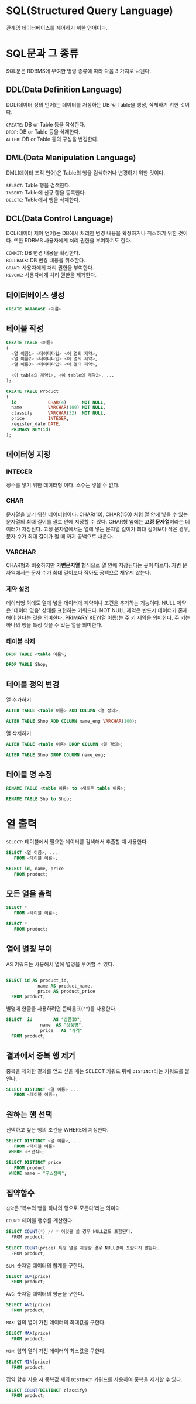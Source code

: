 # SQL(Structured Query Language)
관계명 데이터베이스를 제어하기 위한 언어이다.

# SQL문과 그 종류
SQL문은 RDBMS에 부여한 명령 종류에 따라 다음 3 가지로 나뉜다.

## DDL(Data Definition Language)
DDL(데이터 정의 언어)는 데이터를 저장하는 DB 및 Table을 생성, 삭제하기 위한 것이다.

`CREATE`: DB or Table 등을 작성한다.  
`DROP`: DB or Table 등을 삭제한다.  
`ALTER`: DB or Table 등의 구성을 변경한다.  

## DML(Data Manipulation Language)
DML(데이터 조작 언어)은 Table의 행을 검색하거나 변경하기 위한 것이다.

`SELECT`: Table 행을 검색한다.  
`INSERT`: Table에 신규 행을 등록한다.   
`DELETE`: Table에서 행을 삭제한다.  

## DCL(Data Control Language)
DCL(데이터 제어 언어)는 DB에서 처리한 변경 내용을 확정하거나 취소하기 위한 것이다. 또한 RDBMS 사용자에게 처리 권한을 부여하기도 한다.

`COMMIT`: DB 변경 내용을 확정한다.  
`ROLLBACK`: DB 변경 내용을 취소한다.   
`GRANT`: 사용자에게 처리 권한을 부여한다.  
`REVOKE`: 사용자에게 처리 권한을 제거한다.  

## 데이터베이스 생성
```sql
CREATE DATABASE <이름>
```

## 테이블 작성
```sql
CREATE TABLE <이름>  
(   
  <열 이름1> <데이터타입> <이 열의 제약>,  
  <열 이름2> <데이터타입> <이 열의 제약>,  
  <열 이름3> <데이터타입> <이 열의 제약>,  
   ...  
  <이 table의 제약1>, <이 table의 제약2>, ...  
);
```

```sql
CREATE TABLE Product 
(
  id            CHAR(4)      NOT NULL,
  name          VARCHAR(100) NOT NULL,
  classify      VARCHAR(32)  NOT NULL,
  price         INTEGER,
  register_date DATE,
  PRIMARY KEY(id)
);
```


## 데이터형 지정

### INTEGER
정수를 넣기 위한 데이터형 이다. 소수는 넣을 수 없다.

### CHAR
문자열을 넣기 위한 데이터형이다. CHAR(10), CHAR(150) 처럼 열 안에 넣을 수 있는 문자열의 최대 길이를 괄호 안에 지정할 수 있다. 
CHAR형 옆에는 **고정 문자열**이라는 데이터가 저장된다. 고정 문자열에서는 열에 넣는 문자열 길이가 최대 길이보다 작은 경우, 문자 수가 최대 길이가 될 때 까지 공백으로 채운다.

### VARCHAR
CHAR형과 비슷하지만 **가변문자열** 형식으로 열 안에 저장된다는 곳이 다르다.
가변 문자역에서는 문자 수가 최대 길이보다 작아도 공백으로 채우지 않는다.

### 제약 설정
데이터형 외에도 열에 넣을 데이터에 제약이나 조건을 추가하는 기능이다.
NULL 제약은 '데이터 없음' 상태를 표현하는 키워드다. NOT NULL 제약은 반드시 데이터가 존재해야 한다는 것을 의미한다. PRIMARY KEY(열 이름)는 주 키 제약을 의미한다. 주 키는 하나의 행을 특정 짓을 수 있는 열을 의미한다.

### 테이블 삭제
```sql
DROP TABLE <table 이름>;
```

```sql
DROP TABLE Shop;
```

## 테이블 정의 변경
열 추가하기
```sql
ALTER TABLE <table 이름> ADD COLUMN <열 정의>;
```

```sql
ALTER TABLE Shop ADD COLUMN name_eng VARCHAR(100);
```

열 삭제하기
```sql
ALTER TABLE <table 이름> DROP COLUMN <열 정의>;
```

```sql
ALTER TABLE Shop DROP COLUMN name_eng;
```
## 테이블 명 수정
```sql
RENAME TABLE <table 이름> to <새로운 table 이름>;
```

```sql
RENAME TABLE Shp to Shop;
```

# 열 출력
`SELECT`: 테이블에서 필요한 데이터를 검색해서 추출할 때 사용한다.

```sql
SELECT <열 이름>, ....
   FROM <테이블 이름>;
```
```sql
SELECT id, name, price
   FROM product;
```

## 모든 열을 출력
```sql
SELECT *
   FROM <테이블 이름>;
```
```sql
SELECT *
   FROM product;
```

## 열에 별칭 부여
AS 키워드는 사용해서 열에 별명을 부여할 수 있다.
```sql

SELECT id AS product_id,
	        name AS product_name,
	        price AS product_price
  FROM product;
```

별명에 한글을 사용하려면 큰따옴표(`""`)를 사용한다.
```sql
SELECT  id        AS "상품ID",
	         name  AS "상품명",
	         price   AS "가격"
  FROM product;
```
## 결과에서 중복 행 제거
중복을 제외한 결과를 얻고 싶을 때는 SELECT 키워드 뒤에 `DISTINCT`라는 키워드를 붙인다.
```sql
SELECT DISTINCT <열 이름> ...
   FROM <테이블 이름>;
```

## 원하는 행 선택
선택하고 싶은 행의 조건을 WHERE에 지정한다.
```sql
SELECT DISTINCT <열 이름>, ....
   FROM <테이블 이름>
 WHERE <조건식>;
```
```sql
SELECT DISTINCT price
   FROM product
 WHERE name = "구스잠바";
```

## 집약함수
`집약`은 '복수의 행을 하나의 행으로 모은다'라는 의미다.

`COUNT`: 테이블 행수를 계산한다.
```sql
SELECT COUNT(*) // * 이것을 쓸 경우 NULL값도 포함된다.
  FROM product;
  
SELECT COUNT(price) 특정 열을 지정할 경우 NULL값이 포함되지 않는다.
  FROM product;
```

`SUM`: 숫자열 데이터의 합계를 구한다.
```sql
SELECT SUM(price)
  FROM product;
```

`AVG`: 숫자열 데이터의 평균을 구한다.
```sql
SELECT AVG(price)
  FROM product;
```

`MAX`: 임의 열이 가진 데이터의 최대값을 구한다.
```sql
SELECT MAX(price)
  FROM product;
```

`MIN`: 임의 열이 가진 데이터의 최소값을 구한다.
```sql
SELECT MIN(price)
  FROM product;
```

집약 함수 사용 시 중복값 제외
`DISTINCT` 키워드를 사용하여 중복을 제거할 수 있다.

```sql
SELECT COUNT(DISTINCT classify)
  FROM product;
```



